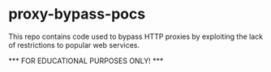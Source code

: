 # proxy-bypass-pocs
This repo contains code used to bypass HTTP proxies by exploiting the lack of restrictions to popular web services.

*** FOR EDUCATIONAL PURPOSES ONLY! ***
